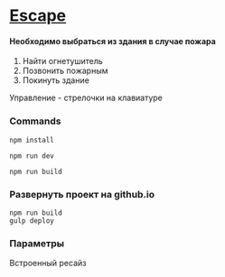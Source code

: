 # [Escape](https://annaveller.github.io/Escape/)

#### Необходимо выбраться из здания в случае пожара

1. Найти огнетушитель
2. Позвонить пожарным
3. Покинуть здание

Управление - стрелочки на клавиатуре

### Commands

`npm install`

`npm run dev`

`npm run build`

### Развернуть проект на github.io

```
npm run build
gulp deploy
```

### Параметры

Встроенный ресайз

